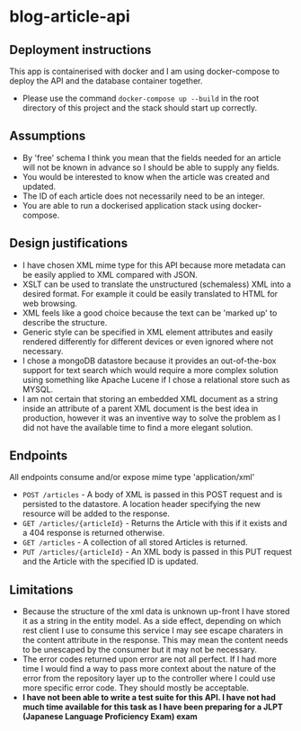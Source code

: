 # blog-article-api #

## Deployment instructions ##
This app is containerised with docker and I am using docker-compose to deploy the API and the database container together.
- Please use the command <code>docker-compose up --build</code> in the root directory of this project and the stack should start up correctly.

## Assumptions ##
- By 'free' schema I think you mean that the fields needed for an article will not be known in advance so I should be able to supply any fields.
- You would be interested to know when the article was created and updated.
- The ID of each article does not necessarily need to be an integer.
- You are able to run a dockerised application stack using docker-compose.

## Design justifications ##
- I have chosen XML mime type for this API because more metadata can be easily applied to XML compared with JSON. 
- XSLT can be used to translate the unstructured (schemaless) XML into a desired format. For example it could be easily translated to HTML for web browsing. 
- XML feels like a good choice because the text can be 'marked up' to describe the structure.
- Generic style can be specified in XML element attributes and easily rendered differently for different devices or even ignored where not necessary.
- I chose a mongoDB datastore because it provides an out-of-the-box support for text search which would require a more complex solution using something like Apache Lucene if I chose a relational store such as MYSQL.
- I am not certain that storing an embedded XML document as a string inside an attribute of a parent XML document is the best idea in 
production, however it was an inventive way to solve the problem as I did not have the available time to find a more elegant solution.

## Endpoints ##
All endpoints consume and/or expose mime type 'application/xml'
- <code>POST /articles</code> - A body of XML is passed in this POST request and is persisted to the datastore. A location header specifying the new resource will be added to the response.
- <code>GET /articles/{articleId}</code> - Returns the Article with this if it exists and a 404 response is returned otherwise.
- <code>GET /articles</code> - A collection of all stored Articles is returned.
- <code>PUT /articles/{articleId}</code> - An XML body is passed in this PUT request and the Article with the specified ID is updated.

## Limitations ##
- Because the structure of the xml data is unknown up-front I have stored it as a string in the entity model. As a side effect,
 depending on which rest client I use to consume this service I may see escape charaters in the content attribute in the response. 
 This may mean the content needs to be unescaped by the consumer but it may not be necessary.
- The error codes returned upon error are not all perfect. If I had more time I would find a way to pass more context about the nature
of the error from the repository layer up to the controller where I could use more specific error code. They should mostly be acceptable.
- <b>I have not been able to write a test suite for this API. I have not had much time available for this task as I have been preparing 
for a JLPT (Japanese Language Proficiency Exam) exam</b>